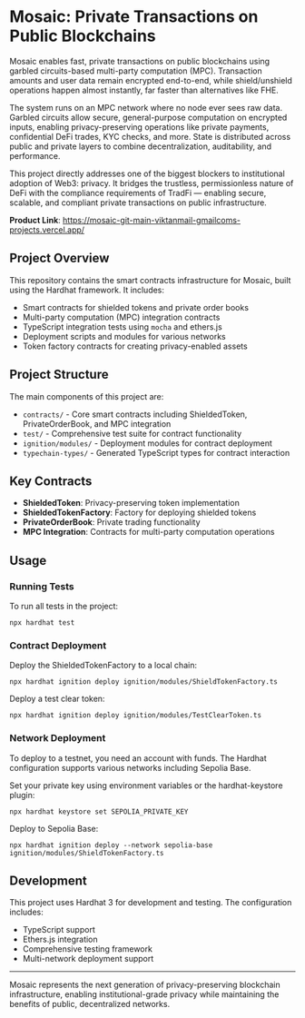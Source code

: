 # Mosaic: Private Transactions on Public Blockchains

Mosaic enables fast, private transactions on public blockchains using garbled circuits-based multi-party computation (MPC). Transaction amounts and user data remain encrypted end-to-end, while shield/unshield operations happen almost instantly, far faster than alternatives like FHE.

The system runs on an MPC network where no node ever sees raw data. Garbled circuits allow secure, general-purpose computation on encrypted inputs, enabling privacy-preserving operations like private payments, confidential DeFi trades, KYC checks, and more. State is distributed across public and private layers to combine decentralization, auditability, and performance.

This project directly addresses one of the biggest blockers to institutional adoption of Web3: privacy. It bridges the trustless, permissionless nature of DeFi with the compliance requirements of TradFi — enabling secure, scalable, and compliant private transactions on public infrastructure.

**Product Link**: https://mosaic-git-main-viktanmail-gmailcoms-projects.vercel.app/

## Project Overview

This repository contains the smart contracts infrastructure for Mosaic, built using the Hardhat framework. It includes:

- Smart contracts for shielded tokens and private order books
- Multi-party computation (MPC) integration contracts
- TypeScript integration tests using `mocha` and ethers.js
- Deployment scripts and modules for various networks
- Token factory contracts for creating privacy-enabled assets

## Project Structure

The main components of this project are:

- `contracts/` - Core smart contracts including ShieldedToken, PrivateOrderBook, and MPC integration
- `test/` - Comprehensive test suite for contract functionality
- `ignition/modules/` - Deployment modules for contract deployment
- `typechain-types/` - Generated TypeScript types for contract interaction

## Key Contracts

- **ShieldedToken**: Privacy-preserving token implementation
- **ShieldedTokenFactory**: Factory for deploying shielded tokens
- **PrivateOrderBook**: Private trading functionality
- **MPC Integration**: Contracts for multi-party computation operations

## Usage

### Running Tests

To run all tests in the project:

```shell
npx hardhat test
```

### Contract Deployment

Deploy the ShieldedTokenFactory to a local chain:

```shell
npx hardhat ignition deploy ignition/modules/ShieldTokenFactory.ts
```

Deploy a test clear token:

```shell
npx hardhat ignition deploy ignition/modules/TestClearToken.ts
```

### Network Deployment

To deploy to a testnet, you need an account with funds. The Hardhat configuration supports various networks including Sepolia Base.

Set your private key using environment variables or the hardhat-keystore plugin:

```shell
npx hardhat keystore set SEPOLIA_PRIVATE_KEY
```

Deploy to Sepolia Base:

```shell
npx hardhat ignition deploy --network sepolia-base ignition/modules/ShieldTokenFactory.ts
```

## Development

This project uses Hardhat 3 for development and testing. The configuration includes:

- TypeScript support
- Ethers.js integration
- Comprehensive testing framework
- Multi-network deployment support

---

Mosaic represents the next generation of privacy-preserving blockchain infrastructure, enabling institutional-grade privacy while maintaining the benefits of public, decentralized networks.
